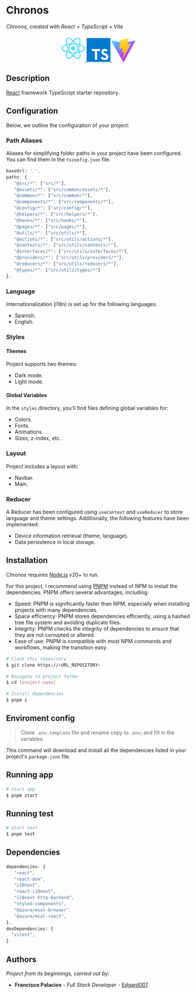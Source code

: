 # Chronos

_Chronos, created with React + TypeScript + Vite_

<p align="center">
  <a href="https://reactjs.org" target="_blank">
    <img src="public/react.svg" width="65" alt="React logo" />
  </a>
   <a href="https://reactjs.org" target="_blank">
    <img src="public/typescript.svg" width="65" alt="Typescript logo" />
  </a>
  <a href="https://vitejs.dev" target="_blank">
    <img src="public/vite.svg" width="65" alt="Vite logo" />
  </a>
</p>

## Description

[React](https://github.com/facebook/react) framework TypeScript starter repository.

## Configuration

Below, we outline the configuration of your project:

### Path Aliases

Aliases for simplifying folder paths in your project have been configured. You can find them in the `tsconfig.json` file.

```js
baseUrl: '.',
paths: {
   "@src/*": ["src/*"],
   "@assets/*": ["src/common/assets/*"],
   "@common/*": ["src/common/*"],
   "@components/*": ["src/components/*"],
   "@config/*": ["src/config/*"],
   "@helpers/*": ["src/helpers/*"],
   "@hooks/*": ["src/hooks/*"],
   "@pages/*": ["src/pages/*"],
   "@utils/*": ["src/utils/*"],
   "@actions/*": ["src/utils/actions/*"],
   "@contexts/*": ["src/utils/contexts/*"],
   "@interfaces/*": ["src/utils/interfaces/*"],
   "@providers/*": ["src/utils/providers/*"],
   "@reducers/*": ["src/utils/reducers/*"],
   "@types/*": ["src/utils/types/*"]
},
```

### Language

Internationalization (i18n) is set up for the following languages:

- Spanish.
- English.

### Styles

#### Themes

Project supports two themes:

- Dark mode.
- Light mode.

#### Global Variables

In the `styles` directory, you'll find files defining global variables for:

- Colors.
- Fonts.
- Animations.
- Sizes, z-index, etc.

### Layout

Project includes a layout with:

- Navbar.
- Main.

### Reducer

A Reducer has been configured using `useContext` and `useReducer` to store language and theme settings. Additionally, the following features have been implemented:

- Device information retrieval (theme, language).
- Data persistence in local storage.

## Installation

Chronos requires [Node.js](https://nodejs.org/) v20+ to run.

For this project, I recommend using [PNPM](https://pnpm.io/installation) instead of NPM to install the dependencies. PNPM offers several advantages, including:

- Speed: PNPM is significantly faster than NPM, especially when installing projects with many dependencies.
- Space efficiency: PNPM stores dependencies efficiently, using a hashed tree file system and avoiding duplicate files.
- Integrity: PNPM checks the integrity of dependencies to ensure that they are not corrupted or altered.
- Ease of use: PNPM is compatible with most NPM commands and workflows, making the transition easy.

```sh
# Clone this repository
$ git clone https://<URL_REPOSITORY>
```

```sh
# Navigate to project folder
$ cd [project-name]
```

```sh
# Install dependencies
$ pnpm i
```

## Enviroment config

> Clone `.env.template` file and rename copy to `.env`; and fill in the variables.

This command will download and install all the dependencies listed in your project's `package.json` file.

## Running app

```sh
# Start app
$ pnpm start
```

## Running test

```sh
# Start test
$ pnpm test
```

## Dependencies

```js
dependencies: {
   "react",
   "react-dom",
   "i18next",
   "react-i18next",
   "i18next-http-backend",
   "styled-components",
   "@azure/msal-browser",
   "@azure/msal-react",
},
devDependencies: {
  "vitest",
}
```

## Authors

_Project from its beginnings, carried out by:_

- **Francisco Palacios** - _Full Stack Developer_ - [Edgard007](https://github.com/Edgard007)
